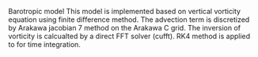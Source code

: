 Barotropic model
This model is implemented based on vertical vorticity equation using finite difference method. 
The advection term is discretized by Arakawa jacobian 7 method on the Arakawa C grid.
The inversion of vorticity is calcualted by a direct FFT solver (cufft).
RK4 method is applied to for time integration.

